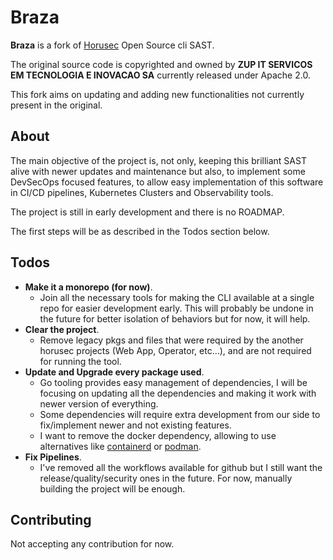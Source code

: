 # Braza

**Braza** is a fork of [Horusec](https://github.com/ZupIT/horusec) Open Source cli SAST.

The original source code is copyrighted and owned by **ZUP IT SERVICOS EM TECNOLOGIA E INOVACAO SA** currently released under Apache 2.0. 

This fork aims on updating and adding new functionalities not currently present in the original.

## About

The main objective of the project is, not only, keeping this brilliant SAST alive with newer updates and maintenance but also, to implement some DevSecOps focused features, to allow easy implementation of this software in CI/CD pipelines, Kubernetes Clusters and Observability tools.

The project is still in early development and there is no ROADMAP. 

The first steps will be as described in the Todos section below.

## Todos

- **Make it a monorepo (for now)**.
    - Join all the necessary tools for making the CLI available at a single repo for easier development early. This will probably be undone in the future for better isolation of behaviors but for now, it will help.
- **Clear the project**.
    - Remove legacy pkgs and files that were required by the another horusec projects (Web App, Operator, etc...), and are not required for running the tool.
- **Update and Upgrade every package used**.
    - Go tooling provides easy management of dependencies, I will be focusing on updating all the dependencies and making it work with newer version of everything.
    - Some dependencies will require extra development from our side to fix/implement newer and not existing features.
    - I want to remove the docker dependency, allowing to use alternatives like [containerd](https://containerd.io/) or [podman](https://podman.io).
- **Fix Pipelines**.
    - I've removed all the workflows available for github but I still want the release/quality/security ones in the future. For now, manually building the project will be enough.

## Contributing

Not accepting any contribution for now.
